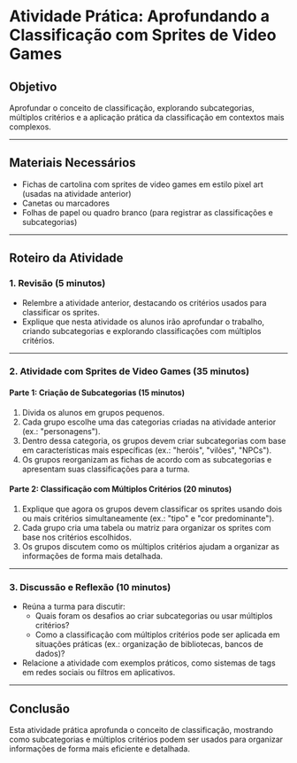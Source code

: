 # Atividade Prática: Aprofundando a Classificação com Sprites de Video Games

## Objetivo
Aprofundar o conceito de classificação, explorando subcategorias, múltiplos critérios e a aplicação prática da classificação em contextos mais complexos.

---

## Materiais Necessários
- Fichas de cartolina com sprites de video games em estilo pixel art (usadas na atividade anterior)
- Canetas ou marcadores
- Folhas de papel ou quadro branco (para registrar as classificações e subcategorias)

---

## Roteiro da Atividade

### 1. Revisão (5 minutos)
- Relembre a atividade anterior, destacando os critérios usados para classificar os sprites.
- Explique que nesta atividade os alunos irão aprofundar o trabalho, criando subcategorias e explorando classificações com múltiplos critérios.

---

### 2. Atividade com Sprites de Video Games (35 minutos)

#### Parte 1: Criação de Subcategorias (15 minutos)
1. Divida os alunos em grupos pequenos.
2. Cada grupo escolhe uma das categorias criadas na atividade anterior (ex.: "personagens").
3. Dentro dessa categoria, os grupos devem criar subcategorias com base em características mais específicas (ex.: "heróis", "vilões", "NPCs").
4. Os grupos reorganizam as fichas de acordo com as subcategorias e apresentam suas classificações para a turma.

#### Parte 2: Classificação com Múltiplos Critérios (20 minutos)
1. Explique que agora os grupos devem classificar os sprites usando dois ou mais critérios simultaneamente (ex.: "tipo" e "cor predominante").
2. Cada grupo cria uma tabela ou matriz para organizar os sprites com base nos critérios escolhidos.
3. Os grupos discutem como os múltiplos critérios ajudam a organizar as informações de forma mais detalhada.

---

### 3. Discussão e Reflexão (10 minutos)
- Reúna a turma para discutir:
  - Quais foram os desafios ao criar subcategorias ou usar múltiplos critérios?
  - Como a classificação com múltiplos critérios pode ser aplicada em situações práticas (ex.: organização de bibliotecas, bancos de dados)?
- Relacione a atividade com exemplos práticos, como sistemas de tags em redes sociais ou filtros em aplicativos.

---

## Conclusão
Esta atividade prática aprofunda o conceito de classificação, mostrando como subcategorias e múltiplos critérios podem ser usados para organizar informações de forma mais eficiente e detalhada.
